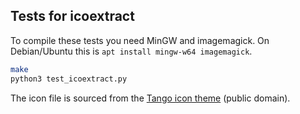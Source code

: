 ## Tests for icoextract

To compile these tests you need MinGW and imagemagick. On Debian/Ubuntu this is `apt install mingw-w64 imagemagick`.

```bash
make
python3 test_icoextract.py
```

The icon file is sourced from the [Tango icon theme](http://tango-project.org/) (public domain).
